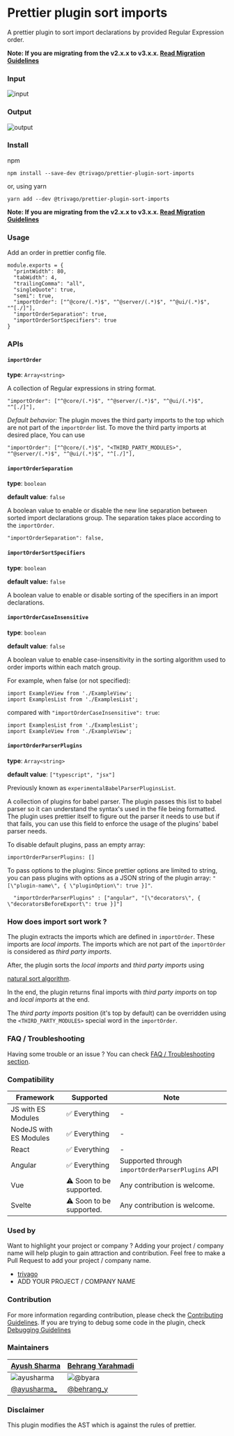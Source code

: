 # Prettier plugin sort imports

A prettier plugin to sort import declarations by provided Regular Expression order.

**Note: If you are migrating from the v2.x.x to v3.x.x. [Read Migration Guidelines](./docs/MIGRATION.md)**

### Input
![input](./public/images/input.png)

### Output
![output](./public/images/output.png)


### Install

npm

```shell script
npm install --save-dev @trivago/prettier-plugin-sort-imports
```

or, using yarn

```shell script
yarn add --dev @trivago/prettier-plugin-sort-imports
```


**Note: If you are migrating from the v2.x.x to v3.x.x. [Read Migration Guidelines](./docs/MIGRATION.md)**

### Usage

Add an order in prettier config file.

```ecmascript 6
module.exports = {
  "printWidth": 80,
  "tabWidth": 4,
  "trailingComma": "all",
  "singleQuote": true,
  "semi": true,
  "importOrder": ["^@core/(.*)$", "^@server/(.*)$", "^@ui/(.*)$", "^[./]"],
  "importOrderSeparation": true,
  "importOrderSortSpecifiers": true
}
```

### APIs

#### **`importOrder`** 

**type**: `Array<string>`

A collection of Regular expressions in string format. 

```
"importOrder": ["^@core/(.*)$", "^@server/(.*)$", "^@ui/(.*)$", "^[./]"],
```

_Default behavior:_ The plugin moves the third party imports to the top which are not part of the `importOrder` list. 
To move the third party imports at desired place, You can use
```
"importOrder": ["^@core/(.*)$", "<THIRD_PARTY_MODULES>", "^@server/(.*)$", "^@ui/(.*)$", "^[./]"],
```

#### `importOrderSeparation`

**type**: `boolean`

**default value**: `false`

A boolean value to enable or disable the new line separation 
between sorted import declarations group. The separation takes place according to the `importOrder`.

```
"importOrderSeparation": false,
```

#### `importOrderSortSpecifiers`

**type**: `boolean`

**default value:** `false`

A boolean value to enable or disable sorting of the specifiers in an import declarations.


#### `importOrderCaseInsensitive`

**type**: `boolean`

**default value**: `false`

A boolean value to enable case-insensitivity in the sorting algorithm
used to order imports within each match group.

For example, when false (or not specified):

```ecmascript 6
import ExampleView from './ExampleView';
import ExamplesList from './ExamplesList';
```

compared with `"importOrderCaseInsensitive": true`:

```ecmascript 6
import ExamplesList from './ExamplesList';
import ExampleView from './ExampleView';
```

#### `importOrderParserPlugins`

**type**: `Array<string>`

**default value**: `["typescript", "jsx"]`

Previously known as `experimentalBabelParserPluginsList`.

A collection of plugins for babel parser. The plugin passes this list to babel parser so it can understand the syntax's 
used in the file being formatted. The plugin uses prettier itself to figure out the parser it needs to use but if that fails,
you can use this field to enforce the usage of the plugins' babel parser needs.

To disable default plugins, pass an empty array: 
```
importOrderParserPlugins: []
```

To pass options to the plugins: 
Since prettier options are limited to string, you can pass plugins with options as a JSON string of the plugin array: 
`"[\"plugin-name\", { \"pluginOption\": true }]"`.

```
  "importOrderParserPlugins" : ["angular", "[\"decorators\", { \"decoratorsBeforeExport\": true }]"]
```


### How does import sort work ?

The plugin extracts the imports which are defined in `importOrder`. 
These imports are _local imports_. The imports which are not part of the 
`importOrder` is considered as _third party imports_.

After, the plugin sorts the _local imports_ and _third party imports_ using

[natural sort algorithm](https://en.wikipedia.org/wiki/Natural_sort_order).

In the end, the plugin returns final imports with _third party imports_ on top and _local imports_ at the end.

The _third party imports_ position (it's top by default) can be overridden using the `<THIRD_PARTY_MODULES>` special word in the `importOrder`.

### FAQ / Troubleshooting

Having some trouble or an issue ? You can check [FAQ / Troubleshooting section](./docs/TROUBLESHOOTING.md).


### Compatibility
| Framework | Supported                                | Note                         |
|-----------|------------------------------------------|------------------------------|
| JS with ES Modules     | ✅ Everything                              | -                            |
| NodeJS with ES Modules     | ✅ Everything                              | -                            |
| React     | ✅ Everything                              | -                            |
| Angular   | ✅ Everything   | Supported through `importOrderParserPlugins` API  |
| Vue       | ⚠️ Soon to be supported.                           | Any contribution is welcome. |
| Svelte    | ⚠️ Soon to be supported.                             | Any contribution is welcome. |

### Used by
Want to highlight your project or company ? Adding your project / company name will help plugin to gain attraction and contribution.
Feel free to make a Pull Request to add your project / company name.
- [trivago](https://company.trivago.com)
- ADD YOUR PROJECT / COMPANY NAME

### Contribution
For more information regarding contribution, please check the [Contributing Guidelines](./CONTRIBUTING.md). If you are trying to
debug some code in the plugin, check [Debugging Guidelines](./docs/DEBUG.md)

### Maintainers

|  [Ayush Sharma](https://github.com/ayusharma) | [Behrang Yarahmadi](https://github.com/byara)
|---|---|
| ![ayusharma](https://avatars2.githubusercontent.com/u/6918450?s=120&v=4) | ![@byara](https://avatars2.githubusercontent.com/u/6979966?s=120&v=4)
| [@ayusharma_](https://twitter.com/ayusharma_) | [@behrang_y](https://twitter.com/behrang_y)

### Disclaimer
This plugin modifies the AST which is against the rules of prettier.